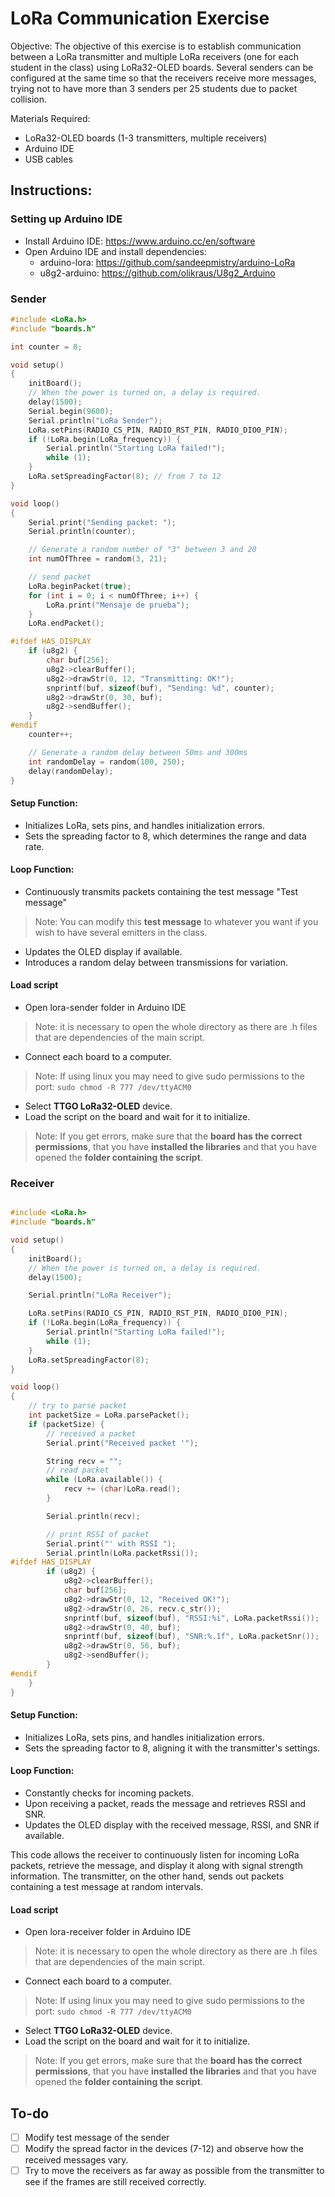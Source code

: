 # LoRa Communication Exercise
Objective:
The objective of this exercise is to establish communication between a LoRa transmitter and multiple LoRa receivers (one for each student in the class) using LoRa32-OLED boards. Several senders can be configured at the same time so that the receivers receive more messages, trying not to have more than 3 senders per 25 students due to packet collision.

Materials Required:
* LoRa32-OLED boards (1-3 transmitters, multiple receivers)
* Arduino IDE
* USB cables

## Instructions:

### Setting up Arduino IDE
* Install Arduino IDE: https://www.arduino.cc/en/software
* Open Arduino IDE and install dependencies:
  * arduino-lora: https://github.com/sandeepmistry/arduino-LoRa
  * u8g2-arduino: https://github.com/olikraus/U8g2_Arduino

### Sender
```c++
#include <LoRa.h>
#include "boards.h"

int counter = 0;

void setup()
{
    initBoard();
    // When the power is turned on, a delay is required.
    delay(1500);
    Serial.begin(9600);
    Serial.println("LoRa Sender");
    LoRa.setPins(RADIO_CS_PIN, RADIO_RST_PIN, RADIO_DIO0_PIN);
    if (!LoRa.begin(LoRa_frequency)) {
        Serial.println("Starting LoRa failed!");
        while (1);
    }
    LoRa.setSpreadingFactor(8); // from 7 to 12
}

void loop()
{
    Serial.print("Sending packet: ");
    Serial.println(counter);

    // Generate a random number of "3" between 3 and 20
    int numOfThree = random(3, 21);

    // send packet
    LoRa.beginPacket(true);
    for (int i = 0; i < numOfThree; i++) {
        LoRa.print("Mensaje de prueba");
    }
    LoRa.endPacket();

#ifdef HAS_DISPLAY
    if (u8g2) {
        char buf[256];
        u8g2->clearBuffer();
        u8g2->drawStr(0, 12, "Transmitting: OK!");
        snprintf(buf, sizeof(buf), "Sending: %d", counter);
        u8g2->drawStr(0, 30, buf);
        u8g2->sendBuffer();
    }
#endif
    counter++;

    // Generate a random delay between 50ms and 300ms
    int randomDelay = random(100, 250);
    delay(randomDelay);
}

```

#### Setup Function:

* Initializes LoRa, sets pins, and handles initialization errors.
* Sets the spreading factor to 8, which determines the range and data rate.

#### Loop Function:

* Continuously transmits packets containing the test message "Test message"
> Note: You can modify this **test message** to whatever you want if you wish to have several emitters in the class.
* Updates the OLED display if available.
* Introduces a random delay between transmissions for variation.

#### Load script
* Open lora-sender folder in Arduino IDE
> Note: it is necessary to open the whole directory as there are .h files that are dependencies of the main script.
* Connect each board to a computer.
> Note: If using linux you may need to give sudo permissions to the port: `sudo chmod -R 777 /dev/ttyACM0 `
* Select **TTGO LoRa32-OLED** device.
* Load the script on the board and wait for it to initialize.
> Note: If you get errors, make sure that the **board has the correct permissions**, that you have **installed the libraries** and that you have opened the **folder containing the script**. 

### Receiver
```c++

#include <LoRa.h>
#include "boards.h"

void setup()
{
    initBoard();
    // When the power is turned on, a delay is required.
    delay(1500);

    Serial.println("LoRa Receiver");

    LoRa.setPins(RADIO_CS_PIN, RADIO_RST_PIN, RADIO_DIO0_PIN);
    if (!LoRa.begin(LoRa_frequency)) {
        Serial.println("Starting LoRa failed!");
        while (1);
    }
    LoRa.setSpreadingFactor(8);
}

void loop()
{
    // try to parse packet
    int packetSize = LoRa.parsePacket();
    if (packetSize) {
        // received a packet
        Serial.print("Received packet '");

        String recv = "";
        // read packet
        while (LoRa.available()) {
            recv += (char)LoRa.read();
        }

        Serial.println(recv);

        // print RSSI of packet
        Serial.print("' with RSSI ");
        Serial.println(LoRa.packetRssi());
#ifdef HAS_DISPLAY
        if (u8g2) {
            u8g2->clearBuffer();
            char buf[256];
            u8g2->drawStr(0, 12, "Received OK!");
            u8g2->drawStr(0, 26, recv.c_str());
            snprintf(buf, sizeof(buf), "RSSI:%i", LoRa.packetRssi());
            u8g2->drawStr(0, 40, buf);
            snprintf(buf, sizeof(buf), "SNR:%.1f", LoRa.packetSnr());
            u8g2->drawStr(0, 56, buf);
            u8g2->sendBuffer();
        }
#endif
    }
}

```

#### Setup Function:

* Initializes LoRa, sets pins, and handles initialization errors.
* Sets the spreading factor to 8, aligning it with the transmitter's settings.

#### Loop Function:

* Constantly checks for incoming packets.
* Upon receiving a packet, reads the message and retrieves RSSI and SNR.
* Updates the OLED display with the received message, RSSI, and SNR if available.

This code allows the receiver to continuously listen for incoming LoRa packets, retrieve the message, and display it along with signal strength information. The transmitter, on the other hand, sends out packets containing a test message at random intervals.

#### Load script
* Open lora-receiver folder in Arduino IDE
> Note: it is necessary to open the whole directory as there are .h files that are dependencies of the main script.
* Connect each board to a computer.
> Note: If using linux you may need to give sudo permissions to the port: `sudo chmod -R 777 /dev/ttyACM0 `
* Select **TTGO LoRa32-OLED** device.
* Load the script on the board and wait for it to initialize.
> Note: If you get errors, make sure that the **board has the correct permissions**, that you have **installed the libraries** and that you have opened the **folder containing the script**. 

## To-do
- [ ] Modify test message of the sender
- [ ] Modify the spread factor in the devices (7-12) and observe how the received messages vary.
- [ ] Try to move the receivers as far away as possible from the transmitter to see if the frames are still received correctly.